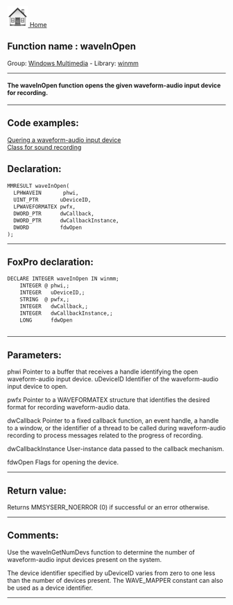 [<img src="../../images/home.png"> Home ](https://github.com/VFPX/Win32API)  

## Function name : waveInOpen
Group: [Windows Multimedia](../../functions_group.md#Windows_Multimedia)  -  Library: [winmm](../../../libraries.md#winmm)  
***  


#### The waveInOpen function opens the given waveform-audio input device for recording.
***  


## Code examples:
[Quering a waveform-audio input device](../../samples/sample_366.md)  
[Class for sound recording](../../samples/sample_420.md)  

## Declaration:
```foxpro  
MMRESULT waveInOpen(
  LPHWAVEIN       phwi,
  UINT_PTR       uDeviceID,
  LPWAVEFORMATEX pwfx,
  DWORD_PTR      dwCallback,
  DWORD_PTR      dwCallbackInstance,
  DWORD          fdwOpen
);  
```  
***  


## FoxPro declaration:
```foxpro  
DECLARE INTEGER waveInOpen IN winmm;
	INTEGER @ phwi,;
	INTEGER   uDeviceID,;
	STRING  @ pwfx,;
	INTEGER   dwCallback,;
	INTEGER   dwCallbackInstance,;
	LONG      fdwOpen
  
```  
***  


## Parameters:
phwi 
Pointer to a buffer that receives a handle identifying the open waveform-audio input device. 
uDeviceID 
Identifier of the waveform-audio input device to open.

pwfx 
Pointer to a WAVEFORMATEX structure that identifies the desired format for recording waveform-audio data. 

dwCallback 
Pointer to a fixed callback function, an event handle, a handle to a window, or the identifier of a thread to be called during waveform-audio recording to process messages related to the progress of recording.

dwCallbackInstance 
User-instance data passed to the callback mechanism. 

fdwOpen 
Flags for opening the device.   
***  


## Return value:
Returns MMSYSERR_NOERROR (0) if successful or an error otherwise.   
***  


## Comments:
Use the waveInGetNumDevs function to determine the number of waveform-audio input devices present on the system.   
  
The device identifier specified by uDeviceID varies from zero to one less than the number of devices present. The WAVE_MAPPER constant can also be used as a device identifier.  
  
***  

